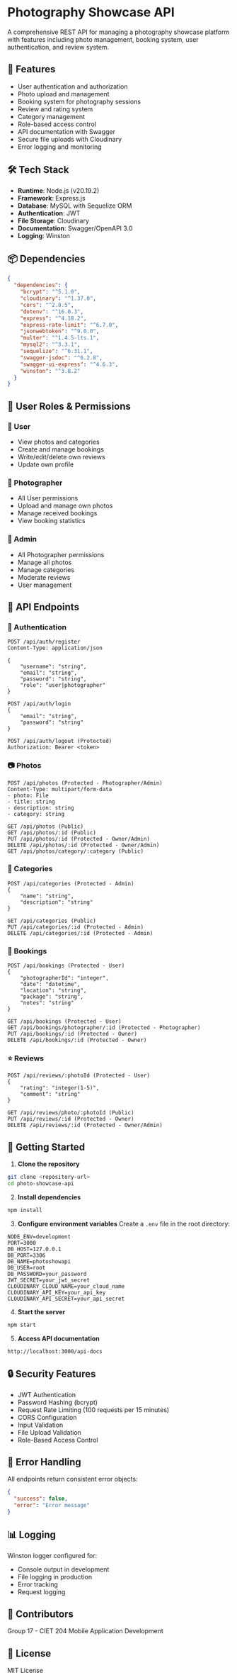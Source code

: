 # Photography Showcase API

A comprehensive REST API for managing a photography showcase platform with features including photo management, booking system, user authentication, and review system.

## 🚀 Features

- User authentication and authorization
- Photo upload and management
- Booking system for photography sessions
- Review and rating system
- Category management
- Role-based access control
- API documentation with Swagger
- Secure file uploads with Cloudinary
- Error logging and monitoring

## 🛠 Tech Stack

- **Runtime**: Node.js (v20.19.2)
- **Framework**: Express.js
- **Database**: MySQL with Sequelize ORM
- **Authentication**: JWT
- **File Storage**: Cloudinary
- **Documentation**: Swagger/OpenAPI 3.0
- **Logging**: Winston

## 📦 Dependencies

```json
{
  "dependencies": {
    "bcrypt": "^5.1.0",
    "cloudinary": "^1.37.0",
    "cors": "^2.8.5",
    "dotenv": "^16.0.3",
    "express": "^4.18.2",
    "express-rate-limit": "^6.7.0",
    "jsonwebtoken": "^9.0.0",
    "multer": "^1.4.5-lts.1",
    "mysql2": "^3.3.1",
    "sequelize": "^6.31.1",
    "swagger-jsdoc": "^6.2.8",
    "swagger-ui-express": "^4.6.3",
    "winston": "^3.8.2"
  }
}
```

## 🔐 User Roles & Permissions

### 👤 User
- View photos and categories
- Create and manage bookings
- Write/edit/delete own reviews
- Update own profile

### 📸 Photographer
- All User permissions
- Upload and manage own photos
- Manage received bookings
- View booking statistics

### 👑 Admin
- All Photographer permissions
- Manage all photos
- Manage categories
- Moderate reviews
- User management

## 🔗 API Endpoints

### 🔑 Authentication
```http
POST /api/auth/register
Content-Type: application/json

{
    "username": "string",
    "email": "string",
    "password": "string",
    "role": "user|photographer"
}

POST /api/auth/login
{
    "email": "string",
    "password": "string"
}

POST /api/auth/logout (Protected)
Authorization: Bearer <token>
```

### 📷 Photos
```http
POST /api/photos (Protected - Photographer/Admin)
Content-Type: multipart/form-data
- photo: File
- title: string
- description: string
- category: string

GET /api/photos (Public)
GET /api/photos/:id (Public)
PUT /api/photos/:id (Protected - Owner/Admin)
DELETE /api/photos/:id (Protected - Owner/Admin)
GET /api/photos/category/:category (Public)
```

### 📑 Categories
```http
POST /api/categories (Protected - Admin)
{
    "name": "string",
    "description": "string"
}

GET /api/categories (Public)
PUT /api/categories/:id (Protected - Admin)
DELETE /api/categories/:id (Protected - Admin)
```

### 📅 Bookings
```http
POST /api/bookings (Protected - User)
{
    "photographerId": "integer",
    "date": "datetime",
    "location": "string",
    "package": "string",
    "notes": "string"
}

GET /api/bookings (Protected - User)
GET /api/bookings/photographer/:id (Protected - Photographer)
PUT /api/bookings/:id (Protected - Owner)
DELETE /api/bookings/:id (Protected - Owner)
```

### ⭐ Reviews
```http
POST /api/reviews/:photoId (Protected - User)
{
    "rating": "integer(1-5)",
    "comment": "string"
}

GET /api/reviews/photo/:photoId (Public)
PUT /api/reviews/:id (Protected - Owner)
DELETE /api/reviews/:id (Protected - Owner/Admin)
```

## 🚀 Getting Started

1. **Clone the repository**
```bash
git clone <repository-url>
cd photo-showcase-api
```

2. **Install dependencies**
```bash
npm install
```

3. **Configure environment variables**
Create a `.env` file in the root directory:
```env
NODE_ENV=development
PORT=3000
DB_HOST=127.0.0.1
DB_PORT=3306
DB_NAME=photoshowapi
DB_USER=root
DB_PASSWORD=your_password
JWT_SECRET=your_jwt_secret
CLOUDINARY_CLOUD_NAME=your_cloud_name
CLOUDINARY_API_KEY=your_api_key
CLOUDINARY_API_SECRET=your_api_secret
```

4. **Start the server**
```bash
npm start
```

5. **Access API documentation**
```
http://localhost:3000/api-docs
```

## 🔒 Security Features

- JWT Authentication
- Password Hashing (bcrypt)
- Request Rate Limiting (100 requests per 15 minutes)
- CORS Configuration
- Input Validation
- File Upload Validation
- Role-Based Access Control

## 📝 Error Handling

All endpoints return consistent error objects:
```json
{
  "success": false,
  "error": "Error message"
}
```

## 📊 Logging

Winston logger configured for:
- Console output in development
- File logging in production
- Error tracking
- Request logging

## 👥 Contributors

Group 17 - CIET 204 Mobile Application Development

## 📄 License

MIT License